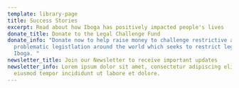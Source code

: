 ```yaml
---
template: library-page
title: Success Stories
excerpt: Read about how Iboga has positively impacted people's lives
donate_title: Donate to the Legal Challenge Fund
donate_info: "Donate now to help raise money to challenge restrictive and
  problematic legistlation around the world which seeks to restrict legal use of
  Iboga. "
newsletter_title: Join our Newsletter to receive important updates
newsletter_info: Lorem ipsum dolor sit amet, consectetur adipiscing elit, sed do
  eiusmod tempor incididunt ut labore et dolore.
---
```

